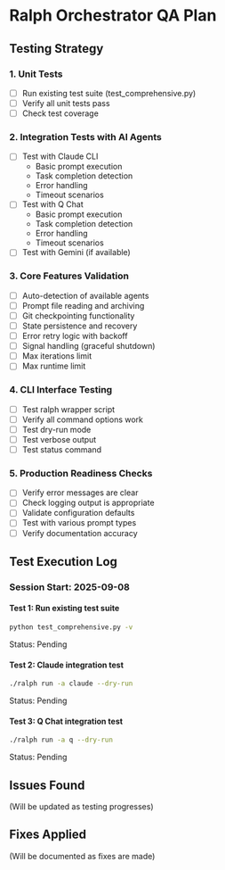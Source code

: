 # Ralph Orchestrator QA Plan

## Testing Strategy

### 1. Unit Tests
- [ ] Run existing test suite (test_comprehensive.py)
- [ ] Verify all unit tests pass
- [ ] Check test coverage

### 2. Integration Tests with AI Agents
- [ ] Test with Claude CLI
  - Basic prompt execution
  - Task completion detection
  - Error handling
  - Timeout scenarios
- [ ] Test with Q Chat
  - Basic prompt execution  
  - Task completion detection
  - Error handling
  - Timeout scenarios
- [ ] Test with Gemini (if available)

### 3. Core Features Validation
- [ ] Auto-detection of available agents
- [ ] Prompt file reading and archiving
- [ ] Git checkpointing functionality
- [ ] State persistence and recovery
- [ ] Error retry logic with backoff
- [ ] Signal handling (graceful shutdown)
- [ ] Max iterations limit
- [ ] Max runtime limit

### 4. CLI Interface Testing  
- [ ] Test ralph wrapper script
- [ ] Verify all command options work
- [ ] Test dry-run mode
- [ ] Test verbose output
- [ ] Test status command

### 5. Production Readiness Checks
- [ ] Verify error messages are clear
- [ ] Check logging output is appropriate
- [ ] Validate configuration defaults
- [ ] Test with various prompt types
- [ ] Verify documentation accuracy

## Test Execution Log

### Session Start: 2025-09-08

#### Test 1: Run existing test suite
```bash
python test_comprehensive.py -v
```
Status: Pending

#### Test 2: Claude integration test
```bash
./ralph run -a claude --dry-run
```
Status: Pending

#### Test 3: Q Chat integration test
```bash
./ralph run -a q --dry-run
```
Status: Pending

## Issues Found

(Will be updated as testing progresses)

## Fixes Applied

(Will be documented as fixes are made)